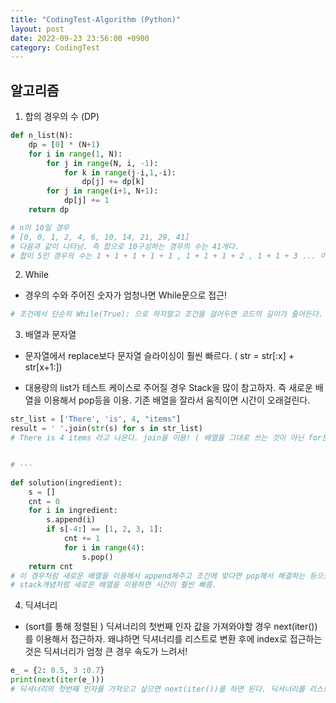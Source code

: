 ```yaml
---
title: "CodingTest-Algorithm (Python)"
layout: post
date: 2022-09-23 23:56:00 +0900
category: CodingTest
---
```


## 알고리즘

1. 합의 경우의 수 (DP)

```python
def n_list(N):
    dp = [0] * (N+1)
    for i in range(1, N):
        for j in range(N, i, -1):
            for k in range(j-i,1,-i):
                dp[j] += dp[k]
        for j in range(i+1, N+1):
            dp[j] += 1
    return dp

# n이 10일 경우
# [0, 0, 1, 2, 4, 6, 10, 14, 21, 29, 41]
# 다음과 같이 나타남. 즉 합으로 10구성하는 경우의 수는 41개다.
# 합이 5인 경우의 수는 1 + 1 + 1 + 1 + 1 , 1 + 1 + 1 + 2 , 1 + 1 + 3 ... 이렇게 총 6가지 이다.
```

2. While

- 경우의 수와 주어진 숫자가 엄청나면 While문으로 접근!

```python
# 조건에서 단순히 While(True): 으로 하지말고 조건을 걸어두면 코드의 길이가 줄어든다. break말고 while()안에 조건을 걸어두자!
```

3. 배열과 문자열

- 문자열에서 replace보다 문자열 슬라이싱이 훨씬 빠르다. ( str = str[:x] + str[x+1:])

- 대용량의 list가 테스트 케이스로 주어질 경우 Stack을 많이 참고하자. 즉 새로운 배열을 이용해서 pop등을 이용. 기존 배열을 잘라서 움직이면 시간이 오래걸린다.

```python
str_list = ['There', 'is', 4, "items"]
result = ' '.join(str(s) for s in str_list)
# There is 4 items 라고 나온다. join을 이용! ( 배열을 그대로 쓰는 것이 아닌 for문을 통해 해결 )


# ---

def solution(ingredient):
    s = []
    cnt = 0
    for i in ingredient:
        s.append(i)
        if s[-4:] == [1, 2, 3, 1]:
            cnt += 1
            for i in range(4):
                s.pop()
    return cnt
# 이 경우처럼 새로운 배열을 이용해서 append해주고 조건에 맞다면 pop해서 해결하는 등으로! 생각. 그저 find, replace, 문자열 슬라이싱에 의존하지 말고
# stack개념처럼 새로운 배열을 이용하면 시간이 훨씬 빠름.

```

4. 딕셔너리

- (sort를 통해 정렬된 ) 딕셔너리의 첫번째 인자 값을 가져와야할 경우 next(iter())를 이용해서 접근하자. 왜냐하면 딕셔너리를 리스트로 변환 후에 index로 접근하는 것은 딕셔너리가 엄청 큰 경우 속도가 느려서!

```python
e_ = {2: 0.5, 3 :0.7}
print(next(iter(e_)))
# 딕셔너리의 첫번째 인자를 가져오고 싶으면 next(iter())를 하면 된다. 딕셔너리를 리스트로 변환하고 index로 접근해도 되지만 딕셔너리가 엄청 클경우 next(iter())이 훨씬 빠르다!

```
